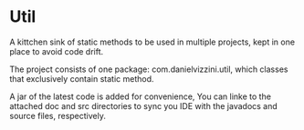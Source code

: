Util
====

A kittchen sink of static methods to be used in multiple projects, kept in one place to avoid code drift.

The project consists of one package: com.danielvizzini.util, which classes that exclusively contain static method.

A jar of the latest code is added for convenience, You can linke to the attached doc and src directories to sync you IDE with the javadocs and source files, respectively.
